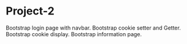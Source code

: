 # Project-2
Bootstrap login page with navbar.
Bootstrap cookie setter and Getter.
Bootstrap cookie display.
Bootstrap information page.

